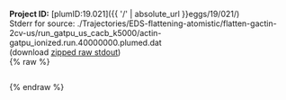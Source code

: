 **Project ID:** [plumID:19.021]({{ '/' | absolute_url }}eggs/19/021/)  
Stderr for source:  ./Trajectories/EDS-flattening-atomistic/flatten-gactin-2cv-us/run_gatpu_us_cacb_k5000/actin-gatpu_ionized.run.40000000.plumed.dat   
(download [zipped raw stdout](actin-gatpu_ionized.run.40000000.plumed.dat.plumed_master.stdout.txt.zip))  
{% raw %}
<pre>
</pre>
{% endraw %}
